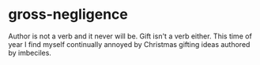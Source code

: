gross-negligence
================


Author is not a verb and it never will be. Gift isn't a verb either. This time of year I find myself continually annoyed by Christmas gifting ideas authored by imbeciles.
